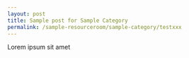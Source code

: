 ```yaml
---
layout: post
title: Sample post for Sample Category
permalink: /sample-resourceroom/sample-category/testxxx
---
```

Lorem ipsum sit amet